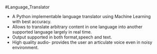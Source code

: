 #Language_Translator
* A Python implementable language translator using Machine Learning with best accuracy.
* Allows to translate arbitrary content in one language into another supported language largely in real time.
* Output supported in both format,speech and text.
* High quality audio- provides the user an articulate voice even in noisy environment.
